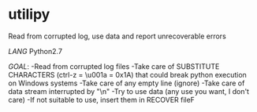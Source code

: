 # utilipy
Read from corrupted log, use data and report unrecoverable errors

*LANG*
  Python2.7

*GOAL*:
  -Read from corrupted log files
    -Take care of SUBSTITUTE CHARACTERS (ctrl-z = \u001a = 0x1A)
     that could break python execution on Windows systems
    -Take care of any empty line (ignore)
    -Take care of data stream interrupted by "\n"
  -Try to use data (any use you want, I don't care)
  -If not suitable to use, insert them in RECOVER fileF
